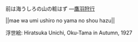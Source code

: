前は海うしろの山の粧はず
—[鷹羽狩行](https://ja.wikipedia.org/wiki/鷹羽狩行)

||mae wa umi ushiro no yama no shou hazu||

浮世絵: Hiratsuka Unichi, Oku-Tama in Autumn, 1927